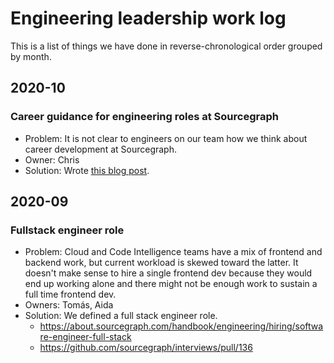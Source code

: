 # Engineering leadership work log

This is a list of things we have done in reverse-chronological order grouped by month.

## 2020-10

### Career guidance for engineering roles at Sourcegraph

- Problem: It is not clear to engineers on our team how we think about career development at Sourcegraph.
- Owner: Chris
- Solution: Wrote [this blog post](https://about.sourcegraph.com/blog/software-engineer-career-paths/).

## 2020-09

### Fullstack engineer role

- Problem: Cloud and Code Intelligence teams have a mix of frontend and backend work, but current workload is skewed toward the latter. It doesn't make sense to hire a single frontend dev because they would end up working alone and there might not be enough work to sustain a full time frontend dev.
- Owners: Tomás, Aida
- Solution: We defined a full stack engineer role.
  - https://about.sourcegraph.com/handbook/engineering/hiring/software-engineer-full-stack
  - https://github.com/sourcegraph/interviews/pull/136
